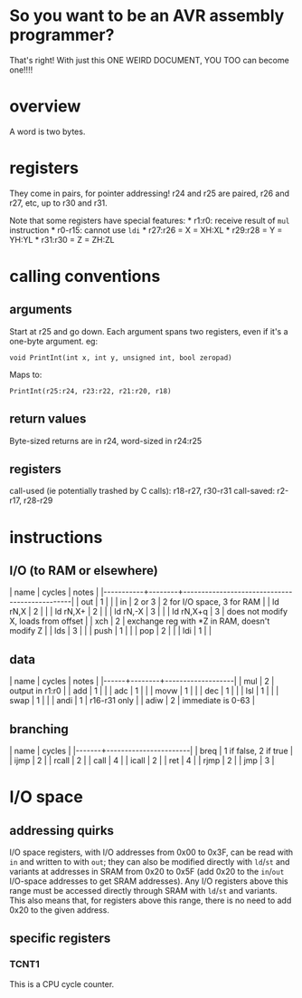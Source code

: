 # So you want to be an AVR assembly programmer?

That's right! With just this ONE WEIRD DOCUMENT, YOU TOO can become one!!!!

# overview

A word is two bytes.

# registers

They come in pairs, for pointer addressing! r24 and r25 are paired, r26 and r27, etc, up to r30 and
r31.

Note that some registers have special features:
	* r1:r0: receive result of `mul` instruction
	* r0-r15: cannot use `ldi`
	* r27:r26 = X = XH:XL
	* r29:r28 = Y = YH:YL
	* r31:r30 = Z = ZH:ZL

# calling conventions
## arguments
Start at r25 and go down. Each argument spans two registers, even if it's a one-byte argument. eg:

	void PrintInt(int x, int y, unsigned int, bool zeropad)

Maps to:

	PrintInt(r25:r24, r23:r22, r21:r20, r18)

## return values

<!-- Always returns a whole word in the r24:r25 register pair, regardless of size of return -->
<!-- type. -->

Byte-sized returns are in r24, word-sized in r24:r25

## registers

call-used (ie potentially trashed by C calls): r18-r27, r30-r31
call-saved: r2-r17, r28-r29

# instructions
## I/O (to RAM or elsewhere)
| name      | cycles | notes                                         |
|-----------+--------+-----------------------------------------------|
| out       |      1 |                                               |
| in        | 2 or 3 | 2 for I/O space, 3 for RAM                    |
| ld rN,X   |      2 |                                               |
| ld rN,X+  |      2 |                                               |
| ld rN,-X  |      3 |                                               |
| ld rN,X+q |      3 | does not modify X, loads from offset          |
| xch       |      2 | exchange reg with *Z in RAM, doesn't modify Z |
| lds       |      3 |                                               |
| push      |      1 |                                               |
| pop       |      2 |                                               |
| ldi       |      1 |                                               |

## data
| name | cycles | notes             |
|------+--------+-------------------|
| mul  |      2 | output in r1:r0   |
| add  |      1 |                   |
| adc  |      1 |                   |
| movw |      1 |                   |
| dec  |      1 |                   |
| lsl  |      1 |                   |
| swap |      1 |                   |
| andi |      1 | r16-r31 only      |
| adiw |      2 | immediate is 0-63 |

## branching
| name  |                cycles |
|-------+-----------------------|
| breq  | 1 if false, 2 if true |
| ijmp  |                     2 |
| rcall |                     2 |
| call  |                     4 |
| icall |                     2 |
| ret   |                     4 |
| rjmp  |                     2 |
| jmp   |                     3 |

# I/O space
## addressing quirks
I/O space registers, with I/O addresses from 0x00 to 0x3F, can be read with `in` and written to with
`out`; they can also be modified directly with `ld`/`st` and variants at addresses in SRAM from 0x20
to 0x5F (add 0x20 to the `in`/`out` I/O-space addresses to get SRAM addresses). Any I/O registers
above this range must be accessed directly through SRAM with `ld`/`st` and variants. This also means
that, for registers above this range, there is no need to add 0x20 to the given address.

## specific registers
### TCNT1

This is a CPU cycle counter.
